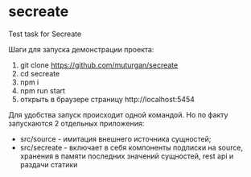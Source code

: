 # secreate
Test task for Secreate

Шаги для запуска демонстрации проекта:
1) git clone https://github.com/muturgan/secreate
2) cd secreate
3) npm i
4) npm run start
5) открыть в браузере страницу http://localhost:5454

Для удобства запуск происходит одной командой. Но по факту запускаются 2 отдельных приложения:
- src/source - имитация внешнего источника сущностей;
- src/secreate - включает в себя компоненты подписки на source, хранения в памяти последних значений сущностей, rest api и раздачи статики